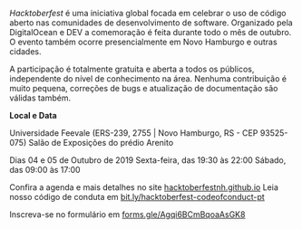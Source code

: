 _Hacktoberfest_ é uma iniciativa global focada em celebrar o uso de código aberto nas comunidades de desenvolvimento de software. Organizado pela DigitalOcean e DEV a comemoração é feita durante todo o mês de outubro. O evento também ocorre presencialmente em Novo Hamburgo e outras cidades.

A participação é totalmente gratuita e aberta a todos os públicos, independente do nível de conhecimento na área. Nenhuma contribuição é muito pequena, correções de bugs e atualização de documentação são válidas também.

**Local e Data**

Universidade Feevale (ERS-239, 2755 | Novo Hamburgo, RS - CEP 93525-075)
Salão de Exposições do prédio Arenito

Dias 04 e 05 de Outubro de 2019
Sexta-feira, das 19:30 às 22:00
Sábado, das 09:00 às 17:00

Confira a agenda e mais detalhes no site [hacktoberfestnh.github.io](https://hacktoberfestnh.github.io)
Leia nosso código de conduta em [bit.ly/hacktoberfest-codeofconduct-pt](https://bit.ly/hacktoberfest-codeofconduct-pt)

Inscreva-se no formulário em [forms.gle/Agqi6BCmBqoaAsGK8](https://bit.ly/hacktoberfest-codeofconduct-pt)
